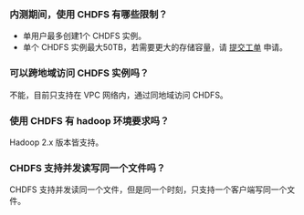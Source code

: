 ### 内测期间，使用 CHDFS 有哪些限制？
- 单用户最多创建1个 CHDFS 实例。
- 单个 CHDFS 实例最大50TB，若需要更大的存储容量，请 [提交工单](https://console.cloud.tencent.com/workorder/category) 申请。

### 可以跨地域访问 CHDFS 实例吗？
不能，目前只支持在 VPC 网络内，通过同地域访问 CHDFS。

### 使用 CHDFS 有 hadoop 环境要求吗？
Hadoop 2.x 版本皆支持。


### CHDFS 支持并发读写同一个文件吗？
CHDFS 支持并发读同一个文件，但是同一个时刻，只支持一个客户端写同一个文件。
